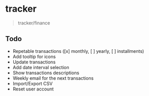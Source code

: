 # tracker
> tracker/finance


## Todo
- Repetable transactions ([x] monthly, [ ] yearly, [ ] installments)
- Add tooltip for icons
- Update transactions
- Add date interval selection
- Show transactions descriptions
- Weekly email for the next transactions
- Import/Export CSV
- Reset user account
